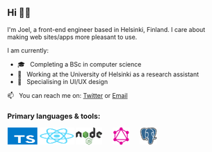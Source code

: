 
## Hi 👋🏽 

I'm Joel, a front-end engineer based in Helsinki, Finland. I care about making web sites/apps more pleasant to use.

I am currently:

- 🎓   &nbsp; Completing a BSc in computer science 
- 🌱   &nbsp; Working at the University of Helsinki as a research assistant
- 💭   &nbsp; Specialising in UI/UX design    

📫   &nbsp; You can reach me on: [Twitter](https://twitter.com/messages/compose?recipient_id=1075660159882616832) or [Email](mailto:joel.nhn@gmail.com) 



### Primary languages & tools:

<p align="left">
	<img title="TypeScript" src="https://raw.githubusercontent.com/Nurou/Nurou/master/assets/typescript-original.svg" width="70" height="40" />
	<img title="Reactjs" src="https://raw.githubusercontent.com/Nurou/Nurou/master/assets/react-original.svg" width="80" height="40" />
	<img title="Nodejs" src="https://raw.githubusercontent.com/Nurou/Nurou/master/assets/node-original.svg" width="60" height="40" /> &nbsp;&nbsp;&nbsp;&nbsp;
	<img title="GraphQL" src="https://raw.githubusercontent.com/Nurou/Nurou/master/assets/graphql-icon.svg" width="40" height="40" /> &nbsp;&nbsp;&nbsp;&nbsp;
	<img title="PostreSQL" src="https://raw.githubusercontent.com/Nurou/Nurou/master/assets/postgresql-original.svg" width="40" height="40" />
</p>



